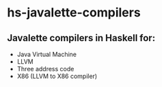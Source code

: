 hs-javalette-compilers
=====================

Javalette compilers in Haskell for:
-------------------------------------------
  * Java Virtual Machine
  * LLVM
  * Three address code
  * X86 (LLVM to X86 compiler)
